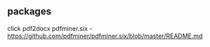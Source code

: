 ## packages
click
pdf2docx
pdfminer.six - https://github.com/pdfminer/pdfminer.six/blob/master/README.md

